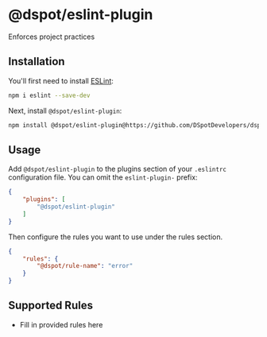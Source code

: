 # @dspot/eslint-plugin

Enforces project practices

## Installation

You'll first need to install [ESLint](https://eslint.org/):

```sh
npm i eslint --save-dev
```

Next, install `@dspot/eslint-plugin`:

```sh
npm install @dspot/eslint-plugin@https://github.com/DSpotDevelopers/dspot-eslint-plugin --save-dev
```

## Usage

Add `@dspot/eslint-plugin` to the plugins section of your `.eslintrc` configuration file. You can omit the `eslint-plugin-` prefix:

```json
{
    "plugins": [
        "@dspot/eslint-plugin"
    ]
}
```


Then configure the rules you want to use under the rules section.

```json
{
    "rules": {
        "@dspot/rule-name": "error"
    }
}
```

## Supported Rules

* Fill in provided rules here


